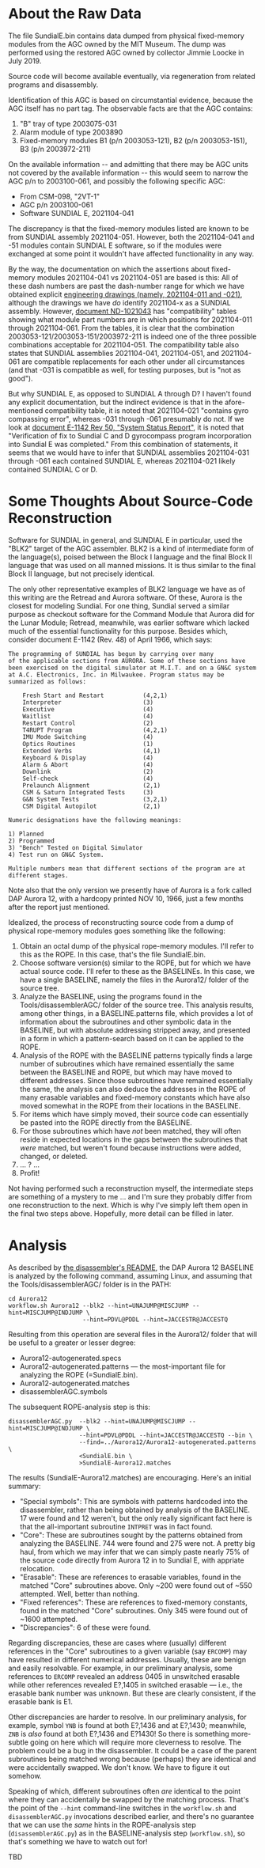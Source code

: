 # About the Raw Data

The file SundialE.bin contains data dumped from physical fixed-memory modules from the AGC owned by the MIT Museum.  The dump was performed using the restored AGC owned by collector Jimmie Loocke in July 2019.

Source code will become available eventually, via regeneration from related programs and disassembly.

Identification of this AGC is based on circumstantial evidence, because the AGC itself has no part tag.  The observable facts are that the AGC contains:

1. "B" tray of type 2003075-031
2. Alarm module of type 2003890
3. Fixed-memory modules B1 (p/n 2003053-121), B2 (p/n 2003053-151), B3 (p/n 2003972-211)

On the available information -- and admitting that there may be AGC units not covered by the available information -- this would seem to narrow the AGC p/n to 2003100-061, and possibly the following specific AGC:

* From CSM-098, "2VT-1"
* AGC p/n 2003100-061
* Software SUNDIAL E, 2021104-041

The discrepancy is that the fixed-memory modules listed are known to be from SUNDIAL assembly 2021104-051.  However, both the 2021104-041 and -51 modules contain SUNDIAL E software, so if the modules were exchanged at some point it wouldn't have affected functionality in any way.

By the way, the documentation on which the assertions about fixed-memory modules 2021104-041 vs 2021104-051 are based is this:  All of these dash numbers are past the dash-number range for which we have obtained explicit [engineering drawings (namely, 2021104-011 and -021)](https://archive.org/details/apertureCardBox467Part2NARASW_images/page/n16/mode/1up?view=theater), although the drawings we have _do_ identify 2021104-x as a SUNDIAL assembly. However, [document ND-1021043](https://www.ibiblio.org/apollo/Documents/HSI-208435-002.pdf#page=19) has "compatibility" tables showing what module part numbers are in which positions for 2021104-011 through 2021104-061.  From the tables, it is clear that the combination 2003053-121/2003053-151/2003972-211 is indeed one of the three possible combinations acceptable for 2021104-051.  The compatibility table also states that SUNDIAL assemblies 2021104-041, 2021104-051, and 2021104-061 are compatible replacements for each other under all circumstances (and that -031 is compatible as well, for testing purposes, but is "not as good").

But why SUNDIAL E, as opposed to SUNDIAL A through D?  I haven't found any explicit documentation, but the indirect evidence is that in the afore-mentioned compatibility table, it is noted that 2021104-021 "contains gyro compassing error", whereas -031 through -061 presumably do not.  If we look at [document E-1142 Rev 50, "System Status Report"](https://www.ibiblio.org/apollo/Documents/E1142-50.pdf#page=27), it is noted that "Verification of fix to Sundial C and D gyrocompass program incorporation into Sundial E was completed." From this combination of statements, it seems that we would have to infer that SUNDIAL assemblies 2021104-031 through -061 each contained SUNDIAL E, whereas 2021104-021 likely contained SUNDIAL C or D.

# Some Thoughts About Source-Code Reconstruction

Software for SUNDIAL in general, and SUNDIAL E in particular, used the "BLK2" target of the AGC assembler.  BLK2 is a kind of intermediate form of the language(s), poised between the Block I language and the final Block II language that was used on all manned missions.  It is thus similar to the final Block II language, but not precisely identical.

The only other representative examples of BLK2 language we have as of this writing are the Retread and Aurora software.  Of these, Aurora is the closest for modeling Sundial.  For one thing, Sundial served a similar purpose as checkout software for the Command Module that Aurora did for the Lunar Module; Retread, meanwhile, was earlier software which lacked much of the essential functionality for this purpose.  Besides which, consider document E-1142 (Rev. 48) of April 1966, which says:

    The programming of SUNDIAL has begun by carrying over many
    of the applicable sections from AURORA. Some of these sections have
    been exercised on the digital simulator at M.I.T. and on a GN&C system
    at A.C. Electronics, Inc. in Milwaukee. Program status may be 
    summarized as follows:
    
        Fresh Start and Restart           (4,2,1)
        Interpreter                       (3)
        Executive                         (4)
        Waitlist                          (4)
        Restart Control                   (2)
        T4RUPT Program                    (4,2,1)
        IMU Mode Switching                (4)
        Optics Routines                   (1)
        Extended Verbs                    (4,1)
        Keyboard & Display                (4)
        Alarm & Abort                     (4)
        Downlink                          (2)
        Self-check                        (4)
        Prelaunch Alignment               (2,1)
        CSM & Saturn Integrated Tests     (3)
        G&N System Tests                  (3,2,1)
        CSM Digital Autopilot             (2,1)
    
    Numeric designations have the following meanings:

    1) Planned
    2) Programmed
    3) "Bench" Tested on Digital Simulator
    4) Test run on GN&C System.
    
    Multiple numbers mean that different sections of the program are at
    different stages.

Note also that the only version we presently have of Aurora is a fork called DAP Aurora 12, with a hardcopy printed NOV 10, 1966, just a few months after the report just mentioned.

Idealized, the process of reconstructing source code from a dump of physical rope-memory modules goes something like the following:

 1. Obtain an octal dump of the physical rope-memory modules.  I'll refer to this as the ROPE.  In this case, that's the file SundialE.bin.
 2. Choose software version(s) similar to the ROPE, but for which we have actual source code.  I'll refer to these as the BASELINEs.  In this case, we have a single BASELINE, namely the files in the Aurora12/ folder of the source tree.
 3. Analyze the BASELINE, using the programs found in the Tools/disassemblerAGC/ folder of the source tree.  This analysis results, among other things, in a BASELINE.patterns file, which provides a lot of information about the subroutines and other symbolic data in the BASELINE, but with absolute addressing stripped away, and presented in a form in which a pattern-search based on it can be applied to the ROPE.
 4. Analysis of the ROPE with the BASELINE patterns typically finds a large number of subroutines which have remained essentially the same between the BASELINE and ROPE, but which may have moved to different addresses.  Since those subroutines have remained essentially the same, the analysis can also deduce the addresses in the ROPE of many erasable variables and fixed-memory constants which have also moved somewhat in the ROPE from their locations in the BASELINE.
 5. For items which have simply moved, their source code can essentially be pasted into the ROPE directly from the BASELINE.
 6. For those subroutines which have *not* been matched, they will often reside in expected locations in the gaps between the subroutines that *were* matched, but weren't found because instructions were added, changed, or deleted.
 7. ... ? ...
 8. Profit!

Not having performed such a reconstruction myself, the intermediate steps are something of a mystery to me ... and I'm sure they probably differ from one reconstruction to the next.  Which is why I've simply left them open in the final two steps above.  Hopefully, more detail can be filled in later.

# Analysis

As described by [the disassembler's README](https://github.com/virtualagc/virtualagc/tree/master/Tools/disassemblerAGC#readme), the DAP Aurora 12 BASELINE is analyzed by the following command, assuming Linux, and assuming that the Tools/disassemblerAGC/ folder is in the PATH:

    cd Aurora12
    workflow.sh Aurora12 --blk2 --hint=UNAJUMP@MISCJUMP --hint=MISCJUMP@INDJUMP \
                         --hint=PDVL@PDDL --hint=JACCESTR@JACCESTQ

Resulting from this operation are several files in the Aurora12/ folder that will be useful to a greater or lesser degree:

  * Aurora12-autogenerated.specs
  * Aurora12-autogenerated.patterns &mdash; the most-important file for analyzing the ROPE (=SundialE.bin).
  * Aurora12-autogenerated.matches
  * disassemblerAGC.symbols

The subsequent ROPE-analysis step is this:

    disassemblerAGC.py  --blk2 --hint=UNAJUMP@MISCJUMP --hint=MISCJUMP@INDJUMP \
                        --hint=PDVL@PDDL --hint=JACCESTR@JACCESTQ --bin \
                        --find=../Aurora12/Aurora12-autogenerated.patterns \
                        <SundialE.bin \
                        >SundialE-Aurora12.matches

The results (SundialE-Aurora12.matches) are encouraging.  Here's an initial summary:

  * "Special symbols":  This are symbols with patterns hardcoded into the disassembler, rather than being obtained by analysis of the BASELINE.  17 were found and 12 weren't, but the only really significant fact here is that the all-important subroutine `INTPRET` was in fact found.
  * "Core":  These are subroutines sought by the patterns obtained from analyzing the BASELINE.  744 were found and 275 were not.  A pretty big haul, from which we may infer that we can simply paste nearly 75% of the source code directly from Aurora 12 in to Sundial E, with appriate relocation.
  * "Erasable":  These are references to erasable variables, found in the matched "Core" subroutines above.  Only ~200 were found out of ~550 attempted.  Well, better than nothing.
  * "Fixed references":  These are references to fixed-memory constants, found in the matched "Core" subroutines.  Only 345 were found out of ~1600 attempted.
  * "Discrepancies":  6 of these were found.  

Regarding discrepancies, these are cases where (usually) different references in the "Core" subroutines to a given variable (say `ERCOMP`) may have resulted in different numerical addresses.  Usually, these are benign and easily resolvable.  For example, in our preliminary analysis, some references to `ERCOMP` revealed an address 0405 in unswitched erasable while other references revealed E?,1405 in switched erasable &mdash; i.e., the erasable bank number was unknown.  But these are clearly consistent, if the erasable bank is E1.  

Other discrepancies are harder to resolve. In our preliminary analysis, for example, symbol `YNB` is found at both E?,1436 and at E?,1430; meanwhile, `ZNB` is *also* found at both E?,1436 and E?1430!  So there is something more-subtle going on here which will require more cleverness to resolve.  The problem could be a bug in the disassembler.  It could be a case of the parent subroutines being matched wrong because (perhaps) they are identical and were accidentally swapped.  We don't know.  We have to figure it out somehow.

Speaking of which, different subroutines often *are* identical to the point where they can accidentally be swapped by the matching process.  That's the point of the `--hint` command-line switches in the `workflow.sh` and `disassemblerAGC.py` invocations described earlier, and there's no guarantee that we can use the *same* hints in the ROPE-analysis step (`disassemblerAGC.py`) as in the BASELINE-analysis step (`workflow.sh`), so that's something we have to watch out for!

TBD
